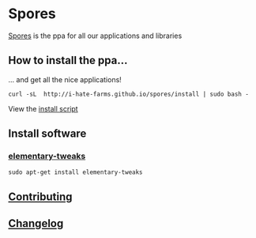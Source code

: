 # Spores
[Spores](http://i-hate-farms.github.io/spores) is the ppa for all our applications and libraries

## How to install the ppa...
... and get all the nice applications! 
```
curl -sL  http://i-hate-farms.github.io/spores/install | sudo bash -  
```
View the [install script](http://i-hate-farms.github.io/spores/install)

## Install software 

### [elementary-tweaks](https://github.com/I-hate-farms/elementary-tweaks) 
```
sudo apt-get install elementary-tweaks
```

## [Contributing](CONTRIBUTING.md)

## [Changelog](CHANGELOG.md)
